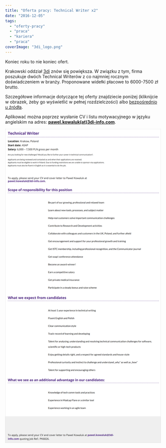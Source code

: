 ```yaml
---
title: "Oferta pracy: Technical Writer x2"
date: "2016-12-05"
tags:
  - "oferty-pracy"
  - "praca"
  - "kariera"
  - "praca"
coverImage: "3di_logo.png"
---
```


Koniec roku to nie koniec ofert.

Krakowski oddział [3di](http://3di.com.pl/) znów się powiększa. W związku z tym,
firma poszukuje dwóch Technical Writerów z co najmniej rocznym doświadczeniem w
branży. Proponowane widełki płacowe to 6000-7500 zł brutto.

Szczegółowe informacje dotyczące tej oferty znajdziecie poniżej (kliknijcie w
obrazek, żeby go wyświetlić w pełnej rozdzielczości) albo
[bezpośrednio u źródła](http://3di.com.pl/technical-writer/).

Aplikować można poprzez wysłanie CV i listu motywacyjnego w języku angielskim na
adres: **[pawel.kowaluk(at)3di-info.com](mailto:pawel.kowaluk@3di-info.com)**.

[![tech_writer_3di](images/tech_writer_3di.png)](http://techwriter.pl/wp-content/uploads/2016/12/tech_writer_3di.png)
